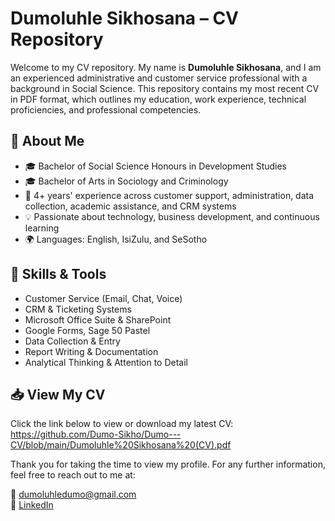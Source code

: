 # Dumoluhle Sikhosana – CV Repository

Welcome to my CV repository. My name is **Dumoluhle Sikhosana**, and I am an experienced administrative and customer service professional with a background in Social Science. This repository contains my most recent CV in PDF format, which outlines my education, work experience, technical proficiencies, and professional competencies.

## 📄 About Me

- 🎓 Bachelor of Social Science Honours in Development Studies  
- 🎓 Bachelor of Arts in Sociology and Criminology  
- 🧠 4+ years' experience across customer support, administration, data collection, academic assistance, and CRM systems  
- 💡 Passionate about technology, business development, and continuous learning  
- 🌍 Languages: English, IsiZulu, and SeSotho

## 📌 Skills & Tools

- Customer Service (Email, Chat, Voice)
- CRM & Ticketing Systems
- Microsoft Office Suite & SharePoint
- Google Forms, Sage 50 Pastel
- Data Collection & Entry
- Report Writing & Documentation
- Analytical Thinking & Attention to Detail

## 📥 View My CV

Click the link below to view or download my latest CV:
https://github.com/Dumo-Sikho/Dumo---CV/blob/main/Dumoluhle%20Sikhosana%20(CV).pdf

Thank you for taking the time to view my profile. For any further information, feel free to reach out to me at:

📧 dumoluhledumo@gmail.com  
🔗 [LinkedIn](https://www.linkedin.com/in/dumoluhle-sikhosana-4767531b0)

